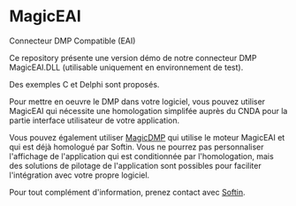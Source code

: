 # MagicEAI
Connecteur DMP Compatible (EAI)

Ce repository présente une version démo de notre connecteur DMP MagicEAI.DLL (utilisable uniquement en environnement de test).

Des exemples C et Delphi sont proposés.

Pour mettre en oeuvre le DMP dans votre logiciel, vous pouvez utiliser MagicEAI qui nécessite une homologation simplifée auprès du CNDA pour la partie interface utilisateur de votre application.

Vous pouvez également utiliser [MagicDMP](http://dmp.softin.fr) qui utilise le moteur MagicEAI et qui est déjà homologué par Softin. Vous ne pourrez pas personnaliser l'affichage de l'application qui est conditionnée par l'homologation, mais des solutions de pilotage de l'application sont possibles pour faciliter l'intégration avec votre propre logiciel.

Pour tout complément d'information, prenez contact avec [Softin](https://www.softin.fr).